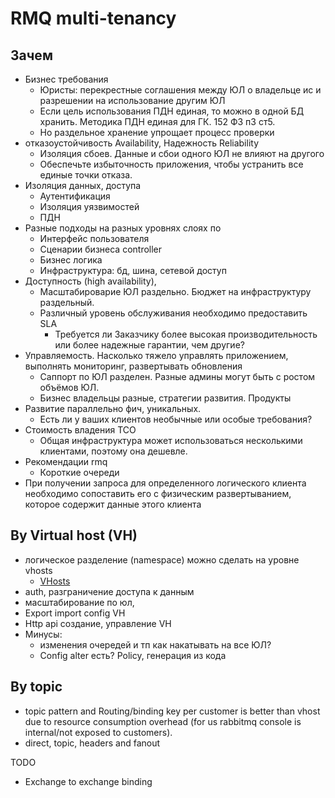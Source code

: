# RMQ multi-tenancy

## Зачем

- Бизнес требования
  - Юристы: перекрестные соглашения между ЮЛ о владельце ис и разрешении на использование другим ЮЛ
  - Если цель использования ПДН единая, то можно в одной БД хранить. Методика ПДН единая для ГК. 152 ФЗ п3 ст5.
  - Но раздельное хранение упрощает процесс проверки
- отказоустойчивость Availability, Надежность Reliability
  - Изоляция сбоев. Данные и сбои одного ЮЛ не влияют на другого
  - Обеспечьте избыточность приложения, чтобы устранить все единые точки отказа.
- Изоляция данных, доступа
  - Аутентификация
  - Изоляция уязвимостей
  - ПДН
- Разные подходы на разных уровнях слоях по
  - Интерфейс пользователя
  - Сценарии бизнеса controller
  - Бизнес логика
  - Инфраструктура: бд, шина, сетевой доступ
- Доступность (high availability),
  - Масштабироварие ЮЛ раздельно. Бюджет на инфраструктуру раздельный.
  - Различный уровень обслуживания необходимо предоставить SLA
    - Требуется ли Заказчику более высокая производительность или более надежные гарантии, чем другие?
- Управляемость. Насколько тяжело управлять приложением, выполнять мониторинг, развертывать обновления
  - Саппорт по ЮЛ разделен. Разные админы могут быть с ростом объёмов ЮЛ.
  - Бизнес владельцы разные, стратегии развития. Продукты
- Развитие параллельно фич, уникальных.
  - Есть ли у ваших клиентов необычные или особые требования?
- Стоимость владения ТСО
  - Общая инфраструктура может использоваться несколькими клиентами, поэтому она дешевле.
- Рекомендации rmq
  - Короткие очереди
- При получении запроса для определенного логического клиента необходимо сопоставить его с физическим развертыванием, которое содержит данные этого клиента

## By Virtual host (VH)

- логическое разделение (namespace) можно сделать на уровне vhosts
  - [VHosts](../../../../technology/middleware/messagebus/rmq/rmq.vhost.md)
- auth, разграничение доступа к данным
- масштабирование по юл,
- Export import config VH
- Http api создание, управление VH
- Минусы:
  - изменения очередей и тп как накатывать на все ЮЛ?
  - Config alter есть? Policy, генерация из кода

## By topic

- topic pattern and Routing/binding key per customer is better than vhost due to resource consumption overhead (for us rabbitmq console is internal/not exposed to customers).
- direct, topic, headers and fanout

TODO

- Exchange to exchange binding
